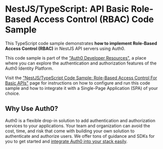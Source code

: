 # NestJS/TypeScript: API Basic Role-Based Access Control (RBAC) Code Sample

This TypeScript code sample demonstrates **how to implement Role-Based Access Control (RBAC)** in NestJS API servers using Auth0.

This code sample is part of the ["Auth0 Developer Resources"](https://developer.auth0.com/resources), a place where you can explore the authentication and authorization features of the Auth0 Identity Platform.

Visit the ["NestJS/TypeScript Code Sample: Role-Based Access Control For Basic APIs"](https://developer.auth0.com/resources/code-samples/api/nestjs/basic-role-based-access-control) page for instructions on how to configure and run this code sample and how to integrate it with a Single-Page Application (SPA) of your choice.

## Why Use Auth0?

Auth0 is a flexible drop-in solution to add authentication and authorization services to your applications. Your team and organization can avoid the cost, time, and risk that come with building your own solution to authenticate and authorize users. We offer tons of guidance and SDKs for you to get started and [integrate Auth0 into your stack easily](https://developer.auth0.com/resources/code-samples/full-stack).
